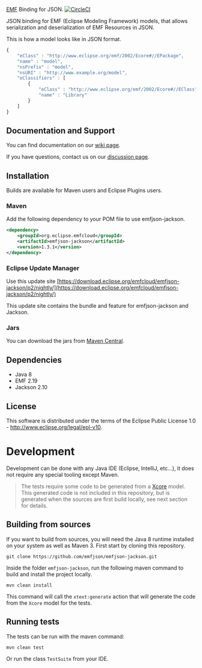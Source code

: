 [EMF](http://www.eclipse.org/emf) Binding for JSON. [![CircleCI](https://circleci.com/gh/emfjson/emfjson-jackson.svg?style=svg)](https://circleci.com/gh/emfjson/emfjson-jackson)

JSON binding for EMF (Eclipse Modeling Framework) models, that allows serialization and deserialization of EMF Resources in JSON.

This is how a model looks like in JSON format.

```javascript
{
    "eClass" : "http://www.eclipse.org/emf/2002/Ecore#//EPackage",
    "name" : "model",
    "nsPrefix" : "model",
    "nsURI" : "http://www.example.org/model",
    "eClassifiers" : [
        {
            "eClass" : "http://www.eclipse.org/emf/2002/Ecore#//EClass",
            "name" : "Library"
        }
    ]
}
```

## Documentation and Support
You can find documentation on our [wiki page](https://github.com/eclipse-emfcloud/emfjson-jackson/wiki).

If you have questions, contact us on our [discussion page](https://github.com/eclipse-emfcloud/emfcloud/discussions). 

## Installation

Builds are available for Maven users and Eclipse Plugins users.

### Maven

Add the following dependency to your POM file to use emfjson-jackson.

```xml
<dependency>
	<groupId>org.eclipse.emfcloud</groupId>
	<artifactId>emfjson-jackson</artifactId>
	<version>1.3.1</version>
</dependency>
```

### Eclipse Update Manager

Use this update site [https://download.eclipse.org/emfcloud/emfjson-jackson/p2/nightly/](https://download.eclipse.org/emfcloud/emfjson-jackson/p2/nightly/)

This update site contains the bundle and feature for emfjson-jackson and Jackson. 

### Jars

You can download the jars from [Maven Central](http://search.maven.org/#search|ga|1|emfjson).

## Dependencies

* Java 8
* EMF 2.19
* Jackson 2.10

## License

This software is distributed under the terms of the Eclipse Public License 1.0 - http://www.eclipse.org/legal/epl-v10.

# Development

Development can be done with any Java IDE (Eclipse, IntelliJ, etc...), it does not require any special tooling except Maven. 

> The tests require some code to be generated from a [Xcore](http://wiki.eclipse.org/Xcore) model. This generated code is not included in this repository, but 
is generated when the sources are first build locally, see next section for details.

## Building from sources

If you want to build from sources, you will need the Java 8 runtime installed on your system as well as Maven 3.
First start by cloning this repository.

```
git clone https://github.com/emfjson/emfjson-jackson.git
```

Inside the folder `emfjson-jackson`, run the following maven command to build and install the project locally.
 
```
mvn clean install
``` 

This command will call the `xtext:generate` action that will generate the code from the `Xcore` model for the tests. 

## Running tests

The tests can be run with the maven command:

```
mvn clean test
```

Or run the class `TestSuite` from your IDE.
